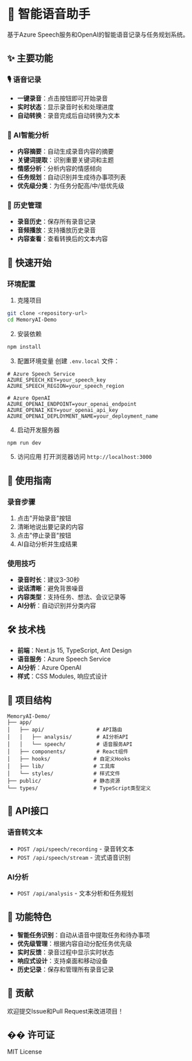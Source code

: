 # 🎤 智能语音助手

基于Azure Speech服务和OpenAI的智能语音记录与任务规划系统。

## ✨ 主要功能

### 🎙️ 语音记录
- **一键录音**：点击按钮即可开始录音
- **实时状态**：显示录音时长和处理进度
- **自动转换**：录音完成后自动转换为文本

### 🤖 AI智能分析
- **内容摘要**：自动生成录音内容的摘要
- **关键词提取**：识别重要关键词和主题
- **情感分析**：分析内容的情感倾向
- **任务规划**：自动识别并生成待办事项列表
- **优先级分类**：为任务分配高/中/低优先级

### 📝 历史管理
- **录音历史**：保存所有录音记录
- **音频播放**：支持播放历史录音
- **内容查看**：查看转换后的文本内容

## 🚀 快速开始

### 环境配置

1. 克隆项目
```bash
git clone <repository-url>
cd MemoryAI-Demo
```

2. 安装依赖
```bash
npm install
```

3. 配置环境变量
创建 `.env.local` 文件：
```env
# Azure Speech Service
AZURE_SPEECH_KEY=your_speech_key
AZURE_SPEECH_REGION=your_speech_region

# Azure OpenAI
AZURE_OPENAI_ENDPOINT=your_openai_endpoint
AZURE_OPENAI_KEY=your_openai_api_key
AZURE_OPENAI_DEPLOYMENT_NAME=your_deployment_name
```

4. 启动开发服务器
```bash
npm run dev
```

5. 访问应用
打开浏览器访问 `http://localhost:3000`

## 📱 使用指南

### 录音步骤
1. 点击"开始录音"按钮
2. 清晰地说出要记录的内容
3. 点击"停止录音"按钮
4. AI自动分析并生成结果

### 使用技巧
- **录音时长**：建议3-30秒
- **说话清晰**：避免背景噪音
- **内容类型**：支持任务、想法、会议记录等
- **AI分析**：自动识别并分类内容

## 🛠️ 技术栈

- **前端**：Next.js 15, TypeScript, Ant Design
- **语音服务**：Azure Speech Service
- **AI分析**：Azure OpenAI
- **样式**：CSS Modules, 响应式设计

## 📁 项目结构

```
MemoryAI-Demo/
├── app/
│   ├── api/                 # API路由
│   │   ├── analysis/        # AI分析API
│   │   └── speech/          # 语音服务API
│   ├── components/          # React组件
│   ├── hooks/              # 自定义Hooks
│   ├── lib/                # 工具库
│   └── styles/             # 样式文件
├── public/                 # 静态资源
└── types/                  # TypeScript类型定义
```

## 🔧 API接口

### 语音转文本
- `POST /api/speech/recording` - 录音转文本
- `POST /api/speech/stream` - 流式语音识别

### AI分析
- `POST /api/analysis` - 文本分析和任务规划

## 🎯 功能特色

- **智能任务识别**：自动从语音中提取任务和待办事项
- **优先级管理**：根据内容自动分配任务优先级
- **实时反馈**：录音过程中显示实时状态
- **响应式设计**：支持桌面和移动设备
- **历史记录**：保存和管理所有录音记录

## 🤝 贡献

欢迎提交Issue和Pull Request来改进项目！

## �� 许可证

MIT License 
